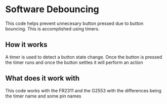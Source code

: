 # Software Debouncing
This code helps prevent unnecesary button pressed due to button bouncing. This is accomplished using timers.

## How it works
A timer is used to detect a button state change. Once the button is pressed the timer runs and once the button settles it will perform an action

## What does it work with
This code works with the FR2311 and the G2553 with the differences being the timer name and some pin names
